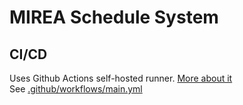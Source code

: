 # MIREA Schedule System

## CI/CD

Uses Github Actions self-hosted runner. [More about it](https://docs.github.com/en/actions/hosting-your-own-runners)
<br />
See [.github/workflows/main.yml](https://github.com/serguun42/mss/blob/master/.github/workflows/main.yml)

